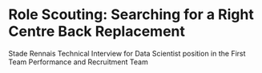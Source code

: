 # Role Scouting: Searching for a Right Centre Back Replacement
 Stade Rennais Technical Interview for Data Scientist position in the First Team Performance and Recruitment Team
